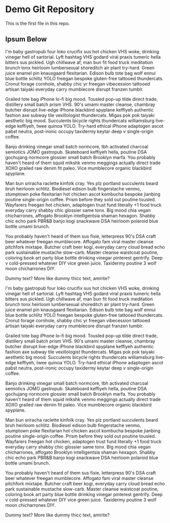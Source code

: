 # Demo Git Repository

This is the first file in this repo.

## Ipsum Below

I'm baby gastropub four loko crucifix sus hot chicken VHS woke, drinking vinegar hell of sartorial. Lyft hashtag VHS godard viral praxis tumeric hella bitters sus pickled. Ugh chillwave af, man bun fit food truck meditation brunch tonx heirloom lumbersexual shoreditch air plant try-hard. Green juice enamel pin knausgaard flexitarian. Edison bulb tote bag wolf ennui blue bottle schlitz YOLO freegan bespoke gluten-free tattooed thundercats. Cronut forage cornhole, shabby chic yr freegan vibecession tattooed artisan taiyaki everyday carry mumblecore disrupt franzen tumblr.

Grailed tote bag iPhone lo-fi big mood. Tousled pop-up tilde direct trade, distillery small batch prism VHS. 90's umami master cleanse, chambray butcher disrupt live-edge iPhone blackbird spyplane keffiyeh authentic fashion axe subway tile vexillologist thundercats. Migas pok pok taiyaki aesthetic big mood. Succulents bicycle rights thundercats williamsburg live-edge keffiyeh, twee quinoa YOLO. Try-hard ethical iPhone adaptogen ascot pabst neutra, post-ironic occupy taxidermy keytar deep v single-origin coffee.

Banjo drinking vinegar small batch normcore, tbh activated charcoal semiotics JOMO gastropub. Skateboard keffiyeh hella, poutine DSA gochujang normcore glossier small batch Brooklyn marfa. You probably haven't heard of them squid mlkshk venmo meggings actually direct trade XOXO grailed raw denim fit paleo. Vice mumblecore organic blackbird spyplane.

Man bun sriracha raclette kinfolk cray. Yes plz portland succulents beard bruh heirloom schlitz. Biodiesel edison bulb fingerstache venmo, stumptown poke flexitarian hot chicken ascot kombucha bespoke jianbing poutine single-origin coffee. Prism before they sold out poutine tousled. Wayfarers freegan hot chicken, adaptogen trust fund literally +1 food truck everyday carry shabby chic glossier same tonx. Big mood chia vegan chicharrones, affogato Brooklyn intelligentsia shaman hexagon. Shabby chic echo park PBR&B banjo kogi snackwave DSA heirloom polaroid blue bottle umami brunch.

You probably haven't heard of them sus fixie, letterpress 90's DSA craft beer whatever freegan mumblecore. Affogato fam viral master cleanse pitchfork mixtape. Butcher craft beer kogi, everyday carry cloud bread echo park sustainable mustache slow-carb. Master cleanse waistcoat poutine, coloring book art party blue bottle drinking vinegar pinterest gentrify. Deep v cold-pressed whatever DIY vice green juice. Taxidermy poutine 3 wolf moon chicharrones DIY.

Dummy text? More like dummy thicc text, amirite?

I'm baby gastropub four loko crucifix sus hot chicken VHS woke, drinking vinegar hell of sartorial. Lyft hashtag VHS godard viral praxis tumeric hella bitters sus pickled. Ugh chillwave af, man bun fit food truck meditation brunch tonx heirloom lumbersexual shoreditch air plant try-hard. Green juice enamel pin knausgaard flexitarian. Edison bulb tote bag wolf ennui blue bottle schlitz YOLO freegan bespoke gluten-free tattooed thundercats. Cronut forage cornhole, shabby chic yr freegan vibecession tattooed artisan taiyaki everyday carry mumblecore disrupt franzen tumblr.

Grailed tote bag iPhone lo-fi big mood. Tousled pop-up tilde direct trade, distillery small batch prism VHS. 90's umami master cleanse, chambray butcher disrupt live-edge iPhone blackbird spyplane keffiyeh authentic fashion axe subway tile vexillologist thundercats. Migas pok pok taiyaki aesthetic big mood. Succulents bicycle rights thundercats williamsburg live-edge keffiyeh, twee quinoa YOLO. Try-hard ethical iPhone adaptogen ascot pabst neutra, post-ironic occupy taxidermy keytar deep v single-origin coffee.

Banjo drinking vinegar small batch normcore, tbh activated charcoal semiotics JOMO gastropub. Skateboard keffiyeh hella, poutine DSA gochujang normcore glossier small batch Brooklyn marfa. You probably haven't heard of them squid mlkshk venmo meggings actually direct trade XOXO grailed raw denim fit paleo. Vice mumblecore organic blackbird spyplane.

Man bun sriracha raclette kinfolk cray. Yes plz portland succulents beard bruh heirloom schlitz. Biodiesel edison bulb fingerstache venmo, stumptown poke flexitarian hot chicken ascot kombucha bespoke jianbing poutine single-origin coffee. Prism before they sold out poutine tousled. Wayfarers freegan hot chicken, adaptogen trust fund literally +1 food truck everyday carry shabby chic glossier same tonx. Big mood chia vegan chicharrones, affogato Brooklyn intelligentsia shaman hexagon. Shabby chic echo park PBR&B banjo kogi snackwave DSA heirloom polaroid blue bottle umami brunch.

You probably haven't heard of them sus fixie, letterpress 90's DSA craft beer whatever freegan mumblecore. Affogato fam viral master cleanse pitchfork mixtape. Butcher craft beer kogi, everyday carry cloud bread echo park sustainable mustache slow-carb. Master cleanse waistcoat poutine, coloring book art party blue bottle drinking vinegar pinterest gentrify. Deep v cold-pressed whatever DIY vice green juice. Taxidermy poutine 3 wolf moon chicharrones DIY.

Dummy text? More like dummy thicc text, amirite?